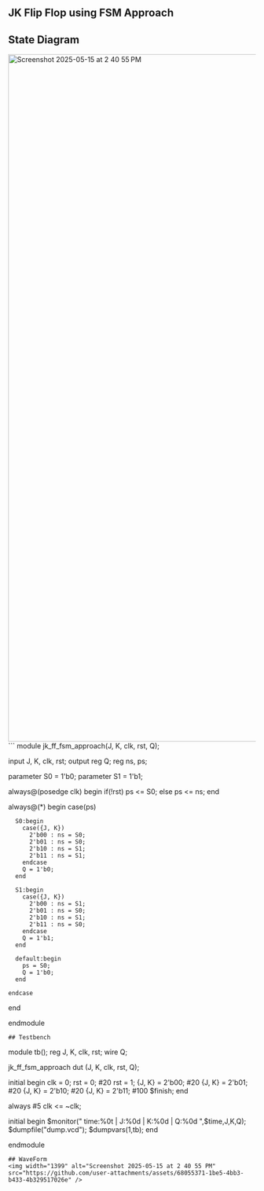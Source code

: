 ## JK Flip Flop using FSM Approach

## State Diagram


<img width="1399" alt="Screenshot 2025-05-15 at 2 40 55 PM" src="[https://github.com/user-attachments/assets/68055371-1be5-4bb3-b433-4b329517026e](https://github.com/user-attachments/assets/6ec96c98-1c5c-48a6-9a76-c0176870d5b6)" />
```
module jk_ff_fsm_approach(J, K, clk, rst, Q);
  
  input J, K, clk, rst;
  output reg Q;
  reg ns, ps;
  
  parameter S0 = 1'b0;
  parameter S1 = 1'b1;
  
  always@(posedge clk) begin
    if(!rst)
      ps <= S0;
    else
      ps <= ns;
  end
  
  always@(*) begin
    case(ps)
      
      S0:begin
        case({J, K})
          2'b00 : ns = S0;
          2'b01 : ns = S0;
          2'b10 : ns = S1;
          2'b11 : ns = S1;
        endcase
        Q = 1'b0;
      end
      
      S1:begin
        case({J, K})
          2'b00 : ns = S1;
          2'b01 : ns = S0;
          2'b10 : ns = S1;
          2'b11 : ns = S0;
        endcase
        Q = 1'b1;
      end
      
      default:begin
        ps = S0;
        Q = 1'b0;
      end
      
    endcase
    
  end
  
endmodule
```
## Testbench
```
module tb();
  reg J, K, clk, rst;
  wire Q;
  
  jk_ff_fsm_approach dut (J, K, clk, rst, Q);
  
  initial begin
    clk = 0;
    rst = 0;
    #20 rst = 1;
    {J, K} = 2'b00;
    #20 {J, K} = 2'b01;
    #20 {J, K} = 2'b10;
    #20 {J, K} = 2'b11;
    #100 $finish;
  end
  
  always #5 clk <= ~clk;
  
  initial begin
    $monitor(" time:%0t | J:%0d | K:%0d | Q:%0d ",$time,J,K,Q);
    $dumpfile("dump.vcd");
    $dumpvars(1,tb);
  end
  
  
endmodule
```
## WaveForm
<img width="1399" alt="Screenshot 2025-05-15 at 2 40 55 PM" src="https://github.com/user-attachments/assets/68055371-1be5-4bb3-b433-4b329517026e" />
